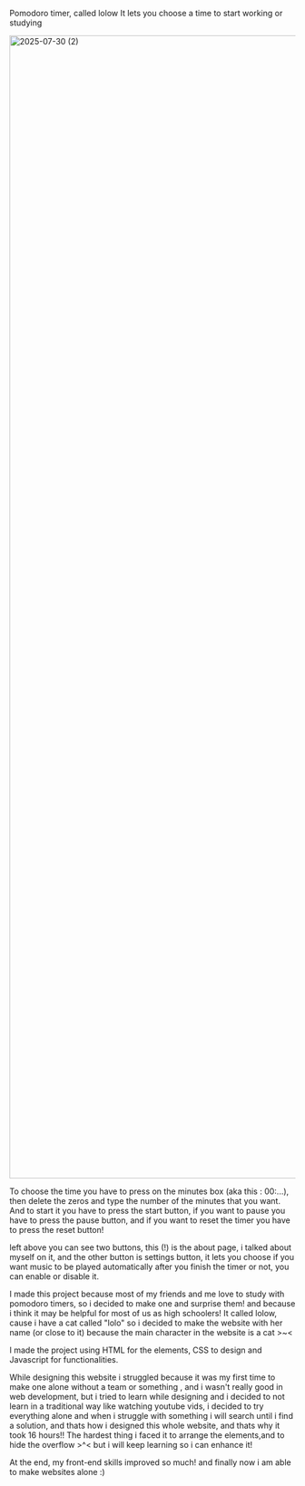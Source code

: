 Pomodoro timer, called lolow
It lets you choose a time to start working or studying

<img width="3840" height="2016" alt="2025-07-30 (2)" src="https://github.com/user-attachments/assets/946cf940-e9f6-4ad1-85a5-db6dbc4bc392" />


To choose the time you have to press on the minutes box (aka this : 00:...), then delete the zeros and type the number of the minutes that you want.
And to start it you have to press the start button, if you want to pause you have to press the pause button, and if you want to reset the timer you have to press the reset button!

left above you can see two buttons, this (!) is the about page, i talked about myself on it, and the other button is settings button, it lets you choose if you want music to be played automatically after you finish the timer or not, you can enable or disable it.


I made this project because most of my friends and me love to study with pomodoro timers, so i decided to make one and surprise them! and because i think it may be helpful for most of us as high schoolers!
It called lolow, cause i have a cat called "lolo" so i decided to make the website with her name (or close to it) because the main character in the website is a cat >~<

I made the project using HTML for the elements, CSS to design and Javascript for functionalities.

While designing this website i struggled because it was my first time to make one alone without a team or something , and i wasn't really good in web development, but i tried to learn while designing and i decided to not learn in a traditional way like watching youtube vids, i decided to try everything alone and when i struggle with something i will search until i find a solution, and thats how i designed this whole website, and thats why it took 16 hours!!
The hardest thing i faced it to arrange the elements,and to hide the overflow >^< but i will keep learning so i can enhance it!

At the end, my front-end skills improved so much! and finally now i am able to make websites alone :)
